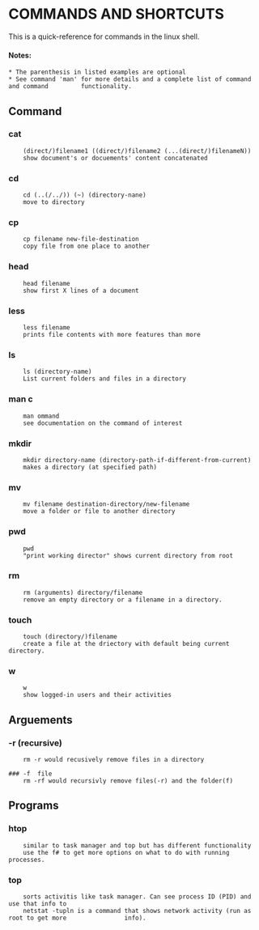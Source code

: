 # COMMANDS AND SHORTCUTS
This is a quick-reference for commands in the linux shell.

#### Notes: 
	* The parenthesis in listed examples are optional
	* See command 'man' for more details and a complete list of command and command 		functionality.

## Command		
### cat		
		(direct/)filename1 ((direct/)filename2 (...(direct/)filenameN))			
		show document's or docuements' content concatenated

### cd	
		cd (..(/../)) (~) (directory-nane)
		move to directory
			
### cp	
		cp filename new-file-destination
		copy file from one place to another
 
### head	
		head filename
		show first X lines of a document
	
### less	
		less filename
		prints file contents with more features than more	
	
### ls 	
		ls (directory-name)
		List current folders and files in a directory

### man	c
		man ommand			
		see documentation on the command of interest

### mkdir	
		mkdir directory-name (directory-path-if-different-from-current)
		makes a directory (at specified path)

### mv	
		mv filename destination-directory/new-filename
		move a folder or file to another directory

### pwd
		pwd
		"print working director" shows current directory from root

### rm	
		rm (arguments) directory/filename
		remove an empty directory or a filename in a directory.

### touch	
		touch (directory/)filename
		create a file at the driectory with default being current directory.

### w	
		w
		show logged-in users and their activities

## Arguements
### -r	(recursive)
		rm -r would recusively remove files in a directory
		
	### -f	file
		rm -rf would recursivly remove files(-r) and the folder(f)

## Programs
### htop	
		similar to task manager and top but has different functionality
		use the f# to get more options on what to do with running processes. 


### top 	
		sorts activitis like task manager. Can see process ID (PID) and use that info to 
		netstat -tupln is a command that shows network activity (run as root to get more 				info).

